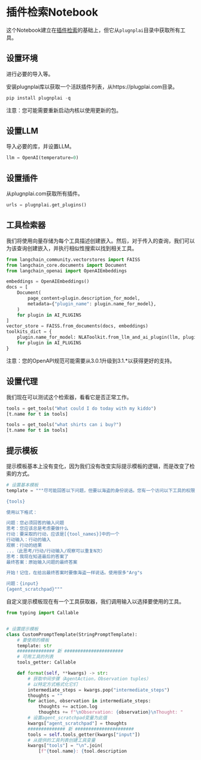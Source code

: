 # 插件检索Notebook

这个Notebook建立在[插件检索](./custom_agent_with_plugin_retrieval.html)的基础上，但它从`plugnplai`目录中获取所有工具。

## 设置环境

进行必要的导入等。

安装plugnplai库以获取一个活跃插件列表，从https://plugplai.com目录。

```python
pip install plugnplai -q
```

注意：您可能需要重新启动内核以使用更新的包。

## 设置LLM

导入必要的库，并设置LLM。

```python
llm = OpenAI(temperature=0)
```

## 设置插件

从plugnplai.com获取所有插件。

```python
urls = plugnplai.get_plugins()
```

## 工具检索器

我们将使用向量存储为每个工具描述创建嵌入。然后，对于传入的查询，我们可以为该查询创建嵌入，并执行相似性搜索以找到相关工具。

```python
from langchain_community.vectorstores import FAISS
from langchain_core.documents import Document
from langchain_openai import OpenAIEmbeddings
```

```python
embeddings = OpenAIEmbeddings()
docs = [
    Document(
        page_content=plugin.description_for_model,
        metadata={"plugin_name": plugin.name_for_model},
    )
    for plugin in AI_PLUGINS
]
vector_store = FAISS.from_documents(docs, embeddings)
toolkits_dict = {
    plugin.name_for_model: NLAToolkit.from_llm_and_ai_plugin(llm, plugin)
    for plugin in AI_PLUGINS
}
```

注意：您的OpenAPI规范可能需要从3.0.1升级到3.1.*以获得更好的支持。

## 设置代理

我们现在可以测试这个检索器，看看它是否正常工作。

```python
tools = get_tools("What could I do today with my kiddo")
[t.name for t in tools]
```

```python
tools = get_tools("what shirts can i buy?")
[t.name for t in tools]
```

## 提示模板

提示模板基本上没有变化，因为我们没有改变实际提示模板的逻辑，而是改变了检索的方式。

```python
# 设置基本模板
template = """尽可能回答以下问题，但要以海盗的身份说话。您有一个访问以下工具的权限：

{tools}

使用以下格式：

问题：您必须回答的输入问题
思考：您应该总是考虑要做什么
行动：要采取的行动，应该是[{tool_names}]中的一个
行动输入：行动的输入
观察：行动的结果
...（此思考/行动/行动输入/观察可以重复N次）
思考：我现在知道最后的答案了
最终答案：原始输入问题的最终答案

开始！记住，在给出最终答案时要像海盗一样说话。使用很多"Arg"s

问题：{input}
{agent_scratchpad}"""
```

自定义提示模板现在有一个工具获取器，我们调用输入以选择要使用的工具。

```python
from typing import Callable


# 设置提示模板
class CustomPromptTemplate(StringPromptTemplate):
    # 要使用的模板
    template: str
    ############## 新 ######################
    # 可用工具的列表
    tools_getter: Callable

    def format(self, **kwargs) -> str:
        # 获取中间步骤（AgentAction，Observation tuples）
        # 以特定方式格式化它们
        intermediate_steps = kwargs.pop("intermediate_steps")
        thoughts = ""
        for action, observation in intermediate_steps:
            thoughts += action.log
            thoughts += f"\nObservation: {observation}\nThought: "
        # 设置agent_scratchpad变量为此值
        kwargs["agent_scratchpad"] = thoughts
        ############## 新 ######################
        tools = self.tools_getter(kwargs["input"])
        # 从提供的工具列表创建工具变量
        kwargs["tools"] = "\n".join(
            [f"{tool.name}: {tool.description